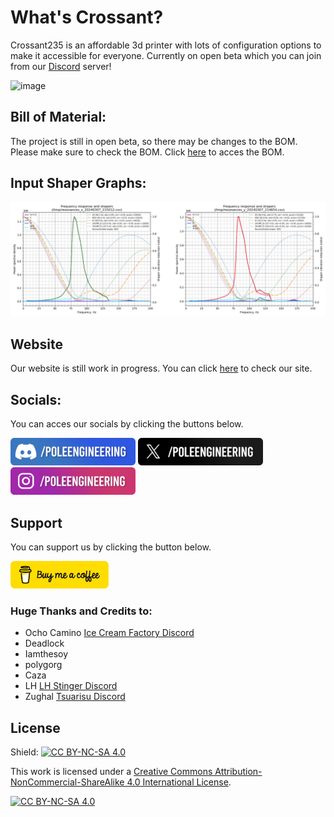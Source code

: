 # What's Crossant?

Crossant235 is an affordable 3d printer with lots of configuration options to make it accessible for everyone. Currently on open beta which you can join from our [Discord](https://discord.gg/poleengineering) server!

![image](./assets/specchart.png)

## Bill of Material:
The project is still in open beta, so there may be changes to the BOM. Please make sure to check the BOM. Click [here](https://docs.google.com/spreadsheets/d/1u00vXnCiODAP5KC5nTiRgINJnbgC2SU4T4h_pg1mv24/edit?gid=0#gid=0) to acces the BOM.

## Input Shaper Graphs:

![image](./assets/shapers.png)


## Website
Our website is still work in progress. You can click [here](https://pole.engineering) to check our site.

## Socials:
You can acces our socials by clicking the buttons below.

<a href='http://discord.gg/poleengineering' target='_blank'><img height='46' style='border:0px;height:44px;' src='./assets/socials/discordbutton.png' border='0' alt='Discord' /></a>
<a href='https://x.com/poleengineering' target='_blank'><img height='46' style='border:0px;height:44px;' src='./assets/socials/xbutton.png' border='0' alt='X' /></a> <a href='https://www.instagram.com/poleengineering/' target='_blank'><img height='46' style='border:0px;height:44px;' src='./assets/socials/instagrambutton.png' border='0' alt='Instagram' /></a> 


## Support
You can support us by clicking the button below.

<a href='https://www.buymeacoffee.com/poleengineering' target='_blank'><img height='46' style='border:0px;height:44px;' src='./assets/bmc.png' border='0' alt='Buy me a cofe' /></a>


### Huge Thanks and Credits to:

- Ocho Camino [Ice Cream Factory Discord](https://discord.gg/z9FmEpvTx3) 
-  Deadlock
- Iamthesoy
- polygorg
- Caza
- LH [LH Stinger Discord](https://discord.gg/UBpmeDwvMc)
- Zughal [Tsuarisu Discord](https://discord.gg/HnQ6rQJrPV)


## License
Shield: [![CC BY-NC-SA 4.0][cc-by-nc-sa-shield]][cc-by-nc-sa]

This work is licensed under a
[Creative Commons Attribution-NonCommercial-ShareAlike 4.0 International License][cc-by-nc-sa].

[![CC BY-NC-SA 4.0][cc-by-nc-sa-image]][cc-by-nc-sa]

[cc-by-nc-sa]: http://creativecommons.org/licenses/by-nc-sa/4.0/
[cc-by-nc-sa-image]: https://licensebuttons.net/l/by-nc-sa/4.0/88x31.png
[cc-by-nc-sa-shield]: https://img.shields.io/badge/License-CC%20BY--NC--SA%204.0-lightgrey.svg
